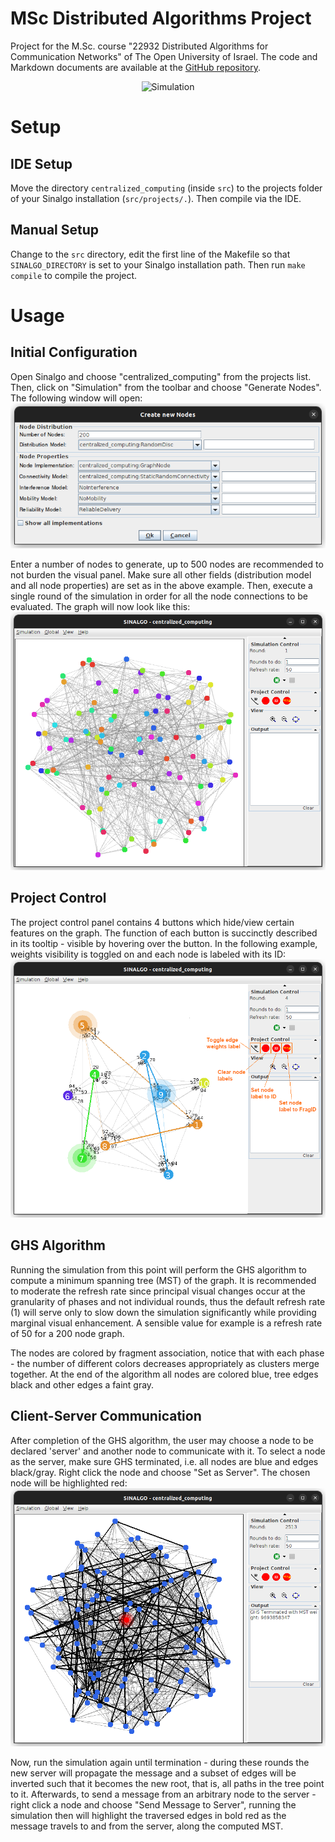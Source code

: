 # MSc Distributed Algorithms Project
Project for the M.Sc. course "22932 Distributed Algorithms for Communication Networks" of The Open University of Israel.
The code and Markdown documents are available at the [GitHub repository](https://github.com/ReemKish/msc-distributed-algorithms-project).

<p align="center">
  <img src="img/simulation.gif" alt="Simulation" />
</p>

# Setup
## IDE Setup
Move the directory `centralized_computing` (inside `src`) to the projects folder of your Sinalgo installation (`src/projects/.`).
Then compile via the IDE.

## Manual Setup
Change to the `src` directory, edit the first line of the Makefile so that `SINALGO_DIRECTORY` is set to your Sinalgo installation path. Then run `make compile` to compile the project.

# Usage
## Initial Configuration
Open Sinalgo and choose "centralized_computing" from the projects list.
Then, click on "Simulation" from the toolbar and choose "Generate Nodes". The following window will open:
![Nodes generation window](img/nodes-generation-window.png "Nodes generation window")

Enter a number of nodes to generate, up to 500 nodes are recommended to not burden the visual panel.
Make sure all other fields (distribution model and all node properties) are set as in the above example.
Then, execute a single round of the simulation in order for all the node connections to be evaluated.
The graph will now look like this:
![Initial connections](img/initial-connections.png "Initial connections")

## Project Control
The project control panel contains 4 buttons which hide/view certain features on the graph. 
The function of each button is succinctly described in its tooltip - visible by hovering over the button.
In the following example, weights visibility is toggled on and each node is labeled with its ID:
![Project control](img/project-control.png "Project control")

## GHS Algorithm 
Running the simulation from this point will perform the GHS algorithm to compute a minimum spanning tree (MST) of the graph.
It is recommended to moderate the refresh rate since principal visual changes occur at the granularity of phases and not individual rounds, thus the default refresh rate (1) will serve only to slow down the simulation significantly while providing marginal visual enhancement. A sensible value for example is a refresh rate of 50 for a 200 node graph.

The nodes are colored by fragment association, notice that with each phase - the number of different colors decreases appropriately as clusters merge together. At the end of the algorithm all nodes are colored blue, tree edges black and other edges a faint gray.

## Client-Server Communication 
After completion of the GHS algorithm, the user may choose a node to be declared 'server' and another node to communicate with it.
To select a node as the server, make sure GHS terminated, i.e. all nodes are blue and edges black/gray.
Right click the node and choose "Set as Server". The chosen node will be highlighted red:
![Initial connections](img/server-set.png "Server set")

Now, run the simulation again until termination - during these rounds the new server will propagate the message and a subset of edges will be inverted such that it becomes the new root, that is, all paths in the tree point to it.
Afterwards, to send a message from an arbitrary node to the server - right click a node and choose "Send Message to Server", running the simulation then will highlight the traversed edges in bold red as the message travels to and from the server, along the computed MST.

